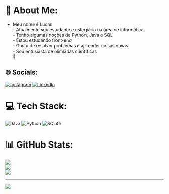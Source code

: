 # 💫 About Me:
- Meu nome é Lucas<br>- Atualmente sou estudante e estagiário na área de informática<br>- Tenho algumas noções de Python, Java e SQL<br>- Estou estudando front-end<br>- Gosto de resolver problemas e aprender coisas novas<br>- Sou entusiasta de olimíadas científicas <br>🎈


## 🌐 Socials:
[![Instagram](https://img.shields.io/badge/Instagram-%23E4405F.svg?logo=Instagram&logoColor=white)](https://instagram.com/lucas.eags) [![LinkedIn](https://img.shields.io/badge/LinkedIn-%230077B5.svg?logo=linkedin&logoColor=white)](https://www.linkedin.com/in/lucas-gomes-7330a330a/) 

# 💻 Tech Stack:
![Java](https://img.shields.io/badge/java-%23ED8B00.svg?style=for-the-badge&logo=openjdk&logoColor=white) ![Python](https://img.shields.io/badge/python-3670A0?style=for-the-badge&logo=python&logoColor=ffdd54) ![SQLite](https://img.shields.io/badge/sqlite-%2307405e.svg?style=for-the-badge&logo=sqlite&logoColor=white)
# 📊 GitHub Stats:
![](https://github-readme-stats.vercel.app/api?username=LucasEags&theme=gotham&hide_border=true&include_all_commits=false&count_private=false)<br/>
![](https://github-readme-streak-stats.herokuapp.com/?user=LucasEags&theme=gotham&hide_border=true)<br/>
![](https://github-readme-stats.vercel.app/api/top-langs/?username=LucasEags&theme=gotham&hide_border=true&include_all_commits=false&count_private=false&layout=compact)

---
[![](https://visitcount.itsvg.in/api?id=LucasEags&icon=0&color=12)](https://visitcount.itsvg.in)

<!-- Proudly created with GPRM ( https://gprm.itsvg.in ) -->
